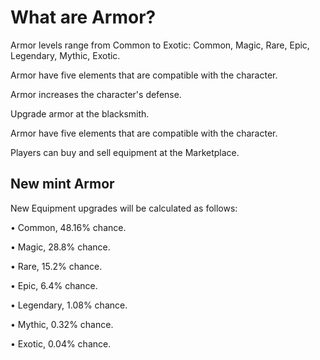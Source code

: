 # What are Armor?

Armor levels range from Common to Exotic: Common, Magic, Rare, Epic, Legendary, Mythic, Exotic.

Armor have five elements that are compatible with the character.

Armor increases the character's defense.

Upgrade armor at the blacksmith.

Armor have five elements that are compatible with the character.

Players can buy and sell equipment at the Marketplace.

## New mint Armor

New Equipment upgrades will be calculated as follows:

• Common, 48.16% chance.

• Magic, 28.8% chance.

• Rare, 15.2% chance.

• Epic, 6.4% chance.

• Legendary, 1.08% chance.

• Mythic, 0.32% chance.

• Exotic, 0.04% chance.
